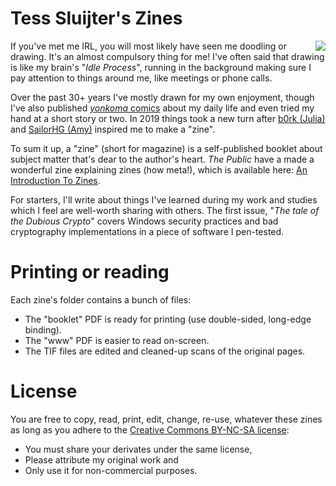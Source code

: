 # Tess Sluijter's Zines

<img align="right" src="https://www.kilala.nl/Images/Blog/TessLaptop.png" />

If you've met me IRL, you will most likely have seen me doodling or drawing. It's an almost compulsory thing for me! I've often said that drawing is like my brain's "*Idle Process*", running in the background making sure I pay attention to things around me, like meetings or phone calls. 

Over the past 30+ years I've mostly drawn for my own enjoyment, though I've also published [*yonkoma* comics](https://en.wikipedia.org/wiki/Yonkoma) about my daily life and even tried my hand at a short story or two. In 2019 things took a new turn after [b0rk (Julia)](https://twitter.com/b0rk?lang=en_) and [SailorHG (Amy)](https://twitter.com/sailorhg?lang=en) inspired me to make a "zine".

To sum it up, a "zine" (short for magazine) is a self-published booklet about subject matter that's dear to the author's heart. *The Public* have a made a wonderful zine explaining zines (how meta!), which is available here: [An Introduction To Zines](https://issuu.com/thepublicstudio/docs/metazine-final-interactive).

For starters, I'll write about things I've learned during my work and studies which I feel are well-worth sharing with others. The first issue, "*The tale of the Dubious Crypto*" covers Windows security practices and bad cryptography implementations in a piece of software I pen-tested. 


# Printing or reading

Each zine's folder contains a bunch of files:

* The "booklet" PDF is ready for printing (use double-sided, long-edge binding).
* The "www" PDF is easier to read on-screen.
* The TIF files are edited and cleaned-up scans of the original pages. 


# License

You are free to copy, read, print, edit, change, re-use, whatever these zines as long as you adhere to the [Creative Commons BY-NC-SA license](https://creativecommons.org/licenses/by-nc-sa/4.0/): 

* You must share your derivates under the same license, 
* Please attribute my original work and
* Only use it for non-commercial purposes.

